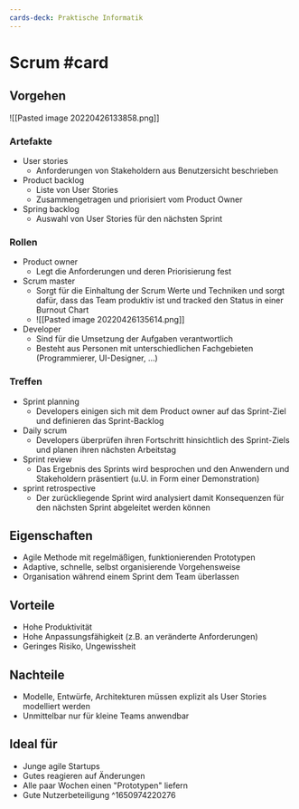 ```yaml
---
cards-deck: Praktische Informatik
---
```


# Scrum #card 
## Vorgehen
![[Pasted image 20220426133858.png]]
### Artefakte
- User stories
	- Anforderungen von Stakeholdern aus Benutzersicht beschrieben
- Product backlog
	- Liste von User Stories
	- Zusammengetragen und priorisiert vom Product Owner
- Spring backlog
	- Auswahl von User Stories für den nächsten Sprint
### Rollen
- Product owner
	- Legt die Anforderungen und deren Priorisierung fest
- Scrum master
	- Sorgt für die Einhaltung der Scrum Werte und Techniken und sorgt dafür, dass das Team produktiv ist und tracked den Status in einer Burnout Chart
	- ![[Pasted image 20220426135614.png]]
- Developer
	- Sind für die Umsetzung der Aufgaben verantwortlich
	- Besteht aus Personen mit unterschiedlichen Fachgebieten (Programmierer, UI-Designer, ...)
### Treffen
- Sprint planning
	- Developers einigen sich mit dem Product owner auf das Sprint-Ziel und definieren das Sprint-Backlog
- Daily scrum
	- Developers überprüfen ihren Fortschritt hinsichtlich des Sprint-Ziels und planen ihren nächsten Arbeitstag
- Sprint review
	- Das Ergebnis des Sprints wird besprochen und den Anwendern und Stakeholdern präsentiert (u.U. in Form einer Demonstration)
- sprint retrospective
	- Der zurückliegende Sprint wird analysiert damit Konsequenzen für den nächsten Sprint abgeleitet werden können
## Eigenschaften
- Agile Methode mit regelmäßigen, funktionierenden Prototypen
- Adaptive, schnelle, selbst organisierende Vorgehensweise
- Organisation während einem Sprint dem Team überlassen
## Vorteile
- Hohe Produktivität
- Hohe Anpassungsfähigkeit (z.B. an veränderte Anforderungen)
- Geringes Risiko, Ungewissheit
## Nachteile
- Modelle, Entwürfe, Architekturen müssen explizit als User Stories modelliert werden
- Unmittelbar nur für kleine Teams anwendbar
## Ideal für
- Junge agile Startups
- Gutes reagieren auf Änderungen
- Alle paar Wochen einen "Prototypen" liefern
- Gute Nutzerbeteiligung
^1650974220276
